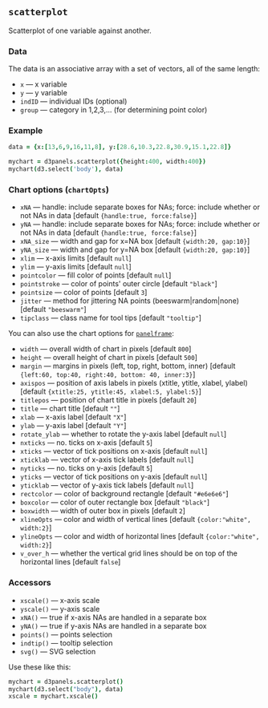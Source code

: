 ## `scatterplot`

Scatterplot of one variable against another.

### Data

The data is an associative array with a set of vectors, all of the same length:
- `x` &mdash; x variable
- `y` &mdash; y variable
- `indID` &mdash; individual IDs (optional)
- `group` &mdash; category in 1,2,3,... (for determining point color)

### Example

```coffeescript
data = {x:[13,6,9,16,11,8], y:[28.6,10.3,22.8,30.9,15.1,22.8]}

mychart = d3panels.scatterplot({height:400, width:400})
mychart(d3.select('body'), data)
```

### Chart options (`chartOpts`)

- `xNA` &mdash; handle: include separate boxes for NAs; force: include whether or not NAs in data \[default `{handle:true, force:false}`\]
- `yNA` &mdash; handle: include separate boxes for NAs; force: include whether or not NAs in data \[default `{handle:true, force:false}`\]
- `xNA_size` &mdash; width and gap for x=NA box \[default `{width:20, gap:10}`\]
- `yNA_size` &mdash; width and gap for y=NA box \[default `{width:20, gap:10}`\]
- `xlim` &mdash; x-axis limits \[default `null`\]
- `ylim` &mdash; y-axis limits \[default `null`\]
- `pointcolor` &mdash; fill color of points \[default `null`\]
- `pointstroke` &mdash; color of points' outer circle \[default `"black"`\]
- `pointsize` &mdash; color of points \[default `3`\]
- `jitter` &mdash; method for jittering NA points (beeswarm|random|none) \[default `"beeswarm"`\]
- `tipclass` &mdash; class name for tool tips \[default `"tooltip"`\]

You can also use the chart options for [`panelframe`](panelframe.md):

- `width` &mdash; overall width of chart in pixels \[default `800`\]
- `height` &mdash; overall height of chart in pixels \[default `500`\]
- `margin` &mdash; margins in pixels (left, top, right, bottom, inner) \[default `{left:60, top:40, right:40, bottom: 40, inner:3}`\]
- `axispos` &mdash; position of axis labels in pixels (xtitle, ytitle, xlabel, ylabel) \[default `{xtitle:25, ytitle:45, xlabel:5, ylabel:5}`\]
- `titlepos` &mdash; position of chart title in pixels \[default `20`\]
- `title` &mdash; chart title \[default `""`\]
- `xlab` &mdash; x-axis label \[default `"X"`\]
- `ylab` &mdash; y-axis label \[default `"Y"`\]
- `rotate_ylab` &mdash; whether to rotate the y-axis label \[default `null`\]
- `nxticks` &mdash; no. ticks on x-axis \[default `5`\]
- `xticks` &mdash; vector of tick positions on x-axis \[default `null`\]
- `xticklab` &mdash; vector of x-axis tick labels \[default `null`\]
- `nyticks` &mdash; no. ticks on y-axis \[default `5`\]
- `yticks` &mdash; vector of tick positions on y-axis \[default `null`\]
- `yticklab` &mdash; vector of y-axis tick labels \[default `null`\]
- `rectcolor` &mdash; color of background rectangle \[default `"#e6e6e6"`\]
- `boxcolor` &mdash; color of outer rectangle box \[default `"black"`\]
- `boxwidth` &mdash; width of outer box in pixels \[default `2`\]
- `xlineOpts` &mdash; color and width of vertical lines \[default `{color:"white", width:2}`\]
- `ylineOpts` &mdash; color and width of horizontal lines \[default `{color:"white", width:2}`\]
- `v_over_h` &mdash; whether the vertical grid lines should be on top of the horizontal lines \[default `false`\]



### Accessors

- `xscale()` &mdash; x-axis scale
- `yscale()` &mdash; y-axis scale
- `xNA()` &mdash; true if x-axis NAs are handled in a separate box
- `yNA()` &mdash; true if y-axis NAs are handled in a separate box
- `points()` &mdash; points selection
- `indtip()` &mdash; tooltip selection
- `svg()` &mdash; SVG selection

Use these like this:

```coffeescript
mychart = d3panels.scatterplot()
mychart(d3.select("body"), data)
xscale = mychart.xscale()
```

